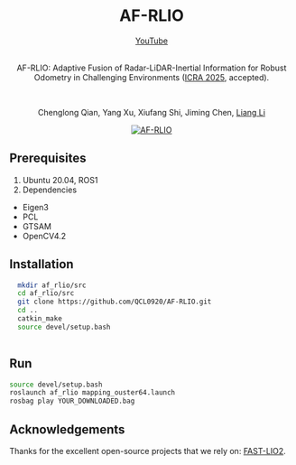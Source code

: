 <div align="center">
    <h1>AF-RLIO</h1>
    <a href=https://youtu.be/yYzz15vRkDI>YouTube</a>
    <br />
    <br />

AF-RLIO: Adaptive Fusion of Radar-LiDAR-Inertial Information for Robust Odometry in Challenging Environments ([ICRA 2025](https://2025.ieee-icra.org/), accepted).  

  <br />

Chenglong Qian, Yang Xu, Xiufang Shi, Jiming Chen, [Liang Li](https://github.com/liangli1990)  

  <p align="center">
    <a href="https://youtu.be/yYzz15vRkDI"><img alt="AF-RLIO" src="figure/pipeline.png"></a>
  </p>

</div>

## Prerequisites

1.  Ubuntu 20.04, ROS1
2. Dependencies

- Eigen3
- PCL
- GTSAM
- OpenCV4.2

## Installation

```sh
  mkdir af_rlio/src
  cd af_rlio/src
  git clone https://github.com/QCL0920/AF-RLIO.git
  cd ..
  catkin_make
  source devel/setup.bash
  
```

## Run
```sh
source devel/setup.bash 
roslaunch af_rlio mapping_ouster64.launch
rosbag play YOUR_DOWNLOADED.bag
```
## Acknowledgements
Thanks for the excellent open-source projects that we rely on:  [FAST-LIO2](https://github.com/hku-mars/FAST_LIO).